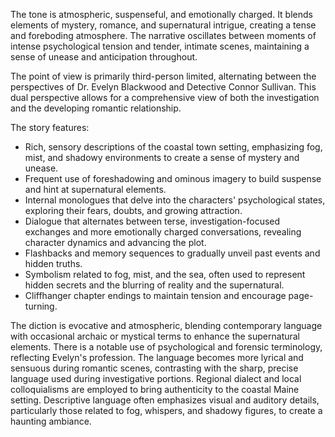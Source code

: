 
<tone>The tone is atmospheric, suspenseful, and emotionally charged. It blends elements of mystery, romance, and supernatural intrigue, creating a tense and foreboding atmosphere. The narrative oscillates between moments of intense psychological tension and tender, intimate scenes, maintaining a sense of unease and anticipation throughout.</tone>

<pov>The point of view is primarily third-person limited, alternating between the perspectives of Dr. Evelyn Blackwood and Detective Connor Sullivan. This dual perspective allows for a comprehensive view of both the investigation and the developing romantic relationship.</pov>

<litdev>The story features:
- Rich, sensory descriptions of the coastal town setting, emphasizing fog, mist, and shadowy environments to create a sense of mystery and unease.
- Frequent use of foreshadowing and ominous imagery to build suspense and hint at supernatural elements.
- Internal monologues that delve into the characters' psychological states, exploring their fears, doubts, and growing attraction.
- Dialogue that alternates between terse, investigation-focused exchanges and more emotionally charged conversations, revealing character dynamics and advancing the plot.
- Flashbacks and memory sequences to gradually unveil past events and hidden truths.
- Symbolism related to fog, mist, and the sea, often used to represent hidden secrets and the blurring of reality and the supernatural.
- Cliffhanger chapter endings to maintain tension and encourage page-turning.</litdev>

<lexchoice>The diction is evocative and atmospheric, blending contemporary language with occasional archaic or mystical terms to enhance the supernatural elements. There is a notable use of psychological and forensic terminology, reflecting Evelyn's profession. The language becomes more lyrical and sensuous during romantic scenes, contrasting with the sharp, precise language used during investigative portions. Regional dialect and local colloquialisms are employed to bring authenticity to the coastal Maine setting. Descriptive language often emphasizes visual and auditory details, particularly those related to fog, whispers, and shadowy figures, to create a haunting ambiance.</lexchoice>
